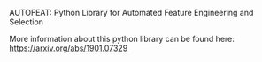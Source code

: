AUTOFEAT: Python Library for Automated Feature Engineering and Selection

More information about this python library can be found here: https://arxiv.org/abs/1901.07329 
